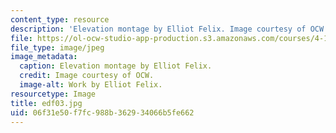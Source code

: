 ```yaml
---
content_type: resource
description: 'Elevation montage by Elliot Felix. Image courtesy of OCW. '
file: https://ol-ocw-studio-app-production.s3.amazonaws.com/courses/4-196-architecture-design-level-ii-cuba-studio-spring-2004/06f31e50f7fc988b362934066b5fe662_edf03.jpg
file_type: image/jpeg
image_metadata:
  caption: Elevation montage by Elliot Felix.
  credit: Image courtesy of OCW.
  image-alt: Work by Elliot Felix.
resourcetype: Image
title: edf03.jpg
uid: 06f31e50-f7fc-988b-3629-34066b5fe662
---
```

